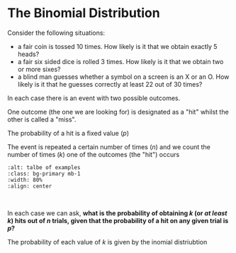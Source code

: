 # The Binomial Distribution


Consider the following situations:
<ul>
    <li> a fair coin is tossed 10 times. How likely is it that we obtain exactly 5 heads?
    <li> a fair six sided dice is rolled 3 times. How likely is it that we obtain two or more sixes?
    <li> a blind man guesses whether a symbol on a screen is an X or an O. How likely is it that he guesses correctly at least 22 out of 30 times?
</ul>        


In each case there is an event with two possible outcomes. 

One outcome (the one we are looking for) is designated as a "hit" whilst the other is called a "miss". 

The probability of a hit is a fixed value (<i>p</i>)

The event is repeated a certain number of times (<i>n</i>) and we count the number of times (<i>k</i>) one of the outcomes (the "hit") occurs

```{image} images/BinomialTable.png
:alt: talbe of examples
:class: bg-primary mb-1
:width: 80%
:align: center
```
<br>

In each case we can ask, <b>what is the probability of obtaining
<i>k</i> (or <i>at least k</i>) hits out of <i>n</i> trials, given
that the probability of a hit on any given trial is <i>p</i>?</b>

The probability of each value of <i>k</i> is given by the inomial distriubtion


